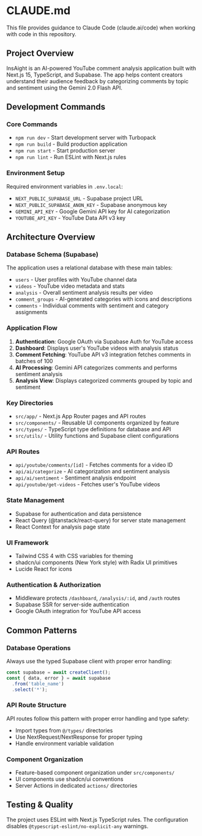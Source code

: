# CLAUDE.md

This file provides guidance to Claude Code (claude.ai/code) when working with code in this repository.

## Project Overview

InsAight is an AI-powered YouTube comment analysis application built with Next.js 15, TypeScript, and Supabase. The app helps content creators understand their audience feedback by categorizing comments by topic and sentiment using the Gemini 2.0 Flash API.

## Development Commands

### Core Commands
- `npm run dev` - Start development server with Turbopack
- `npm run build` - Build production application
- `npm run start` - Start production server
- `npm run lint` - Run ESLint with Next.js rules

### Environment Setup
Required environment variables in `.env.local`:
- `NEXT_PUBLIC_SUPABASE_URL` - Supabase project URL
- `NEXT_PUBLIC_SUPABASE_ANON_KEY` - Supabase anonymous key
- `GEMINI_API_KEY` - Google Gemini API key for AI categorization
- `YOUTUBE_API_KEY` - YouTube Data API v3 key

## Architecture Overview

### Database Schema (Supabase)
The application uses a relational database with these main tables:
- `users` - User profiles with YouTube channel data
- `videos` - YouTube video metadata and stats
- `analysis` - Overall sentiment analysis results per video
- `comment_groups` - AI-generated categories with icons and descriptions
- `comments` - Individual comments with sentiment and category assignments

### Application Flow
1. **Authentication**: Google OAuth via Supabase Auth for YouTube access
2. **Dashboard**: Displays user's YouTube videos with analysis status
3. **Comment Fetching**: YouTube API v3 integration fetches comments in batches of 100
4. **AI Processing**: Gemini API categorizes comments and performs sentiment analysis
5. **Analysis View**: Displays categorized comments grouped by topic and sentiment

### Key Directories
- `src/app/` - Next.js App Router pages and API routes
- `src/components/` - Reusable UI components organized by feature
- `src/types/` - TypeScript type definitions for database and API
- `src/utils/` - Utility functions and Supabase client configurations

### API Routes
- `api/youtube/comments/[id]` - Fetches comments for a video ID
- `api/ai/categorize` - AI categorization and sentiment analysis
- `api/ai/sentiment` - Sentiment analysis endpoint
- `api/youtube/get-videos` - Fetches user's YouTube videos

### State Management
- Supabase for authentication and data persistence
- React Query (@tanstack/react-query) for server state management
- React Context for analysis page state

### UI Framework
- Tailwind CSS 4 with CSS variables for theming
- shadcn/ui components (New York style) with Radix UI primitives
- Lucide React for icons

### Authentication & Authorization
- Middleware protects `/dashboard`, `/analysis/:id`, and `/auth` routes
- Supabase SSR for server-side authentication
- Google OAuth integration for YouTube API access

## Common Patterns

### Database Operations
Always use the typed Supabase client with proper error handling:
```typescript
const supabase = await createClient();
const { data, error } = await supabase
  .from('table_name')
  .select('*');
```

### API Route Structure
API routes follow this pattern with proper error handling and type safety:
- Import types from `@/types/` directories
- Use NextRequest/NextResponse for proper typing
- Handle environment variable validation

### Component Organization
- Feature-based component organization under `src/components/`
- UI components use shadcn/ui conventions
- Server Actions in dedicated `actions/` directories

## Testing & Quality

The project uses ESLint with Next.js TypeScript rules. The configuration disables `@typescript-eslint/no-explicit-any` warnings.